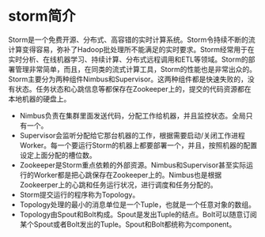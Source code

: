# storm简介 #

  Storm是一个免费开源、分布式、高容错的实时计算系统。Storm令持续不断的流计算变得容易，弥补了Hadoop批处理所不能满足的实时要求。Storm经常用于在实时分析、在线机器学习、持续计算、分布式远程调用和ETL等领域。Storm的部署管理非常简单，而且，在同类的流式计算工具，Storm的性能也是非常出众的。
  Storm主要分为两种组件Nimbus和Supervisor。这两种组件都是快速失败的，没有状态。任务状态和心跳信息等都保存在Zookeeper上的，提交的代码资源都在本地机器的硬盘上。
- Nimbus负责在集群里面发送代码，分配工作给机器，并且监控状态。全局只有一个。
- Supervisor会监听分配给它那台机器的工作，根据需要启动/关闭工作进程Worker。每一个要运行Storm的机器上都要部署一个，并且，按照机器的配置设定上面分配的槽位数。
- Zookeeper是Storm重点依赖的外部资源。Nimbus和Supervisor甚至实际运行的Worker都是把心跳保存在Zookeeper上的。Nimbus也是根据Zookeerper上的心跳和任务运行状况，进行调度和任务分配的。
- Storm提交运行的程序称为Topology。
- Topology处理的最小的消息单位是一个Tuple，也就是一个任意对象的数组。
- Topology由Spout和Bolt构成。Spout是发出Tuple的结点。Bolt可以随意订阅某个Spout或者Bolt发出的Tuple。Spout和Bolt都统称为component。
